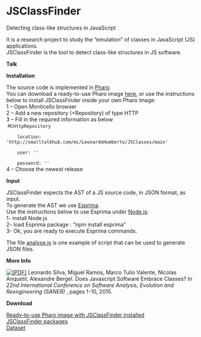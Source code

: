 # JSClassFinder
Detecting class-like structures in JavaScript

It is a research project to study the &#8220;emulation&#8221; of classes in JavaScript (JS) applications.<br />
JSClassFinder is the tool to detect class-like structures in JS software.</p>
<p><strong>Talk</strong></p>
<p><script async class="speakerdeck-embed" data-id="f0f3140ca74048dbb22e4bb10fee8be5" data-ratio="1.33333333333333" src="//speakerdeck.com/assets/embed.js"></script></p>
<p><strong>Installation</strong></p>
<p>The source code is implemented in <a href="http://pharo.org/" title="Pharo">Pharo</a>.<br />
You can download a ready-to-use Pharo image <a href="https://drive.google.com/file/d/0B-ZbjmvQs5bXQXlEQmxCa0tiSUE/view?usp=sharing" title="Ready-to-use Pharo image">here</a>, or use the instructions below to install JSClassFinder inside your own Pharo image:<br />
1 &#8211; Open Monticello browser<br />
2 &#8211; Add a new repository (+Repository) of type HTTP<br />
3 &#8211; Fill in the required information as below<br />
&nbsp;<code>MCHttpRepository<br />
&nbsp;&nbsp;&nbsp;&nbsp;location: 'http://smalltalkhub.com/mc/LeonardoHumberto/JSClasses/main'<br />
&nbsp;&nbsp;&nbsp;&nbsp;user: ''<br />
&nbsp;&nbsp;&nbsp;&nbsp;password: '' </code><br />
4 &#8211; Choose the newest release</p>
<p><strong>Input</strong></p>
<p>JSClassFinder expects the AST of a JS source code, in JSON format, as input.<br />
To generate the AST we use <a href="http://esprima.org/" title="Esprima">Esprima</a>.<br />
Use the instructions below to use Esprima under <a href="http://nodejs.org/" title="Node.js">Node.js</a>:<br />
1- install Node.js<br />
2- load Esprima package : &#8220;npm install esprima&#8221;<br />
3- Ok, you are ready to execute Esprima commands. </p>
<p>The file <a href="http://java.llp.dcc.ufmg.br/mediawiki/images/0/09/Analysejs.zip" title="script">analyse.js</a> is one example of script that can be used to generate JSON files.</p>
<p><strong>More Info</strong></p>
<p><a href="http://www.dcc.ufmg.br/~mtov/pub/2015_saner.pdf"> <img src="http://aserg.labsoft.dcc.ufmg.br/wordpress/wp-content/plugins/papercite/img/pdf.png" alt="[PDF]" /></a>  Leonardo Silva, Miguel Ramos, Marco Tulio Valente, Nicolas Anquetil, Alexandre Bergel. Does Javascript Software Embrace Classes? In <em>22nd International Conference on Software Analysis, Evolution and Reengineering (SANER) </em>, pages 1-10, 2015. 

<p><strong>Download</strong></p>
<p><a href="https://drive.google.com/file/d/0B-ZbjmvQs5bXQXlEQmxCa0tiSUE/view?usp=sharing" title="Ready-to-use Pharo image">Ready-to-use Pharo image with JSClassFinder installed</a><br />
<a href="http://smalltalkhub.com/#!/~LeonardoHumberto/JSClasses" title="JSClassFinder Tool">JSClassFinder packages</a><br />
<a href="http://aserg.labsoft.dcc.ufmg.br/qualitas.js/qualitas.js.rar" title="Dataset">Dataset</a></p>
